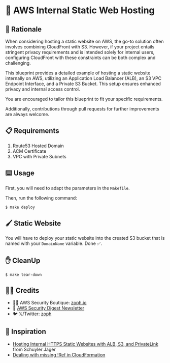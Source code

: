 # 🏰 AWS Internal Static Web Hosting

## :brain: Rationale

When considering hosting a static website on AWS, the go-to solution often involves combining CloudFront with S3. However, if your project entails stringent privacy requirements and is intended solely for internal users, configuring CloudFront with these constraints can be both complex and challenging.

This blueprint provides a detailed example of hosting a static website internally on AWS, utilizing an Application Load Balancer (ALB), an S3 VPC Endpoint Interface, and a Private S3 Bucket. This setup ensures enhanced privacy and internal access control.

You are encouraged to tailor this blueprint to fit your specific requirements.

Additionally, contributions through pull requests for further improvements are always welcome.

## 📋 Requirements

1. Route53 Hosted Domain
2. ACM Certificate
3. VPC with Private Subnets

## :keyboard: Usage

First, you will need to adapt the parameters in the `Makefile`.

Then, run the following command:

    $ make deploy

## 🖌️ Static Website

You will have to deploy your static website into the created S3 bucket that is named with your `DomainName` variable. Done ✅.

## ✋ CleanUp

    $ make tear-down

## :man_technologist: Credits

- 🏴‍☠️ AWS Security Boutique: [zoph.io](https://zoph.io?utm_source=aiswh)
- 💌 [AWS Security Digest Newsletter](https://awssecuritydigest.com?utm_source=aiswh)
- 🐦 𝕏/Twitter: [zoph](https://twitter.com/zoph)

## 🤔 Inspiration

- [Hosting Internal HTTPS Static Websites with ALB, S3, and PrivateLink](https://aws.amazon.com/blogs/networking-and-content-delivery/hosting-internal-https-static-websites-with-alb-s3-and-privatelink/) from Schuyler Jager
- [Dealing with missing !Ref in CloudFormation](https://dev.classmethod.jp/articles/transfer-for-sftp-restrict-ip-cloudformation/)
